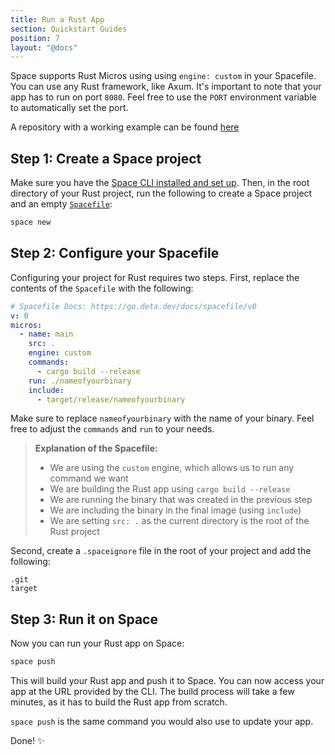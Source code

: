 ```yaml
---
title: Run a Rust App
section: Quickstart Guides
position: 7
layout: "@docs"
---
```


Space supports Rust Micros using using `engine: custom` in your Spacefile. You can use any Rust framework, like Axum. It's important to note that your app has to run on port `8080`. Feel free to use the `PORT` environment variable to automatically set the port.

A repository with a working example can be found [here](https://github.com/abdelhai/rusti)

## Step 1: Create a Space project
Make sure you have the [Space CLI installed and set up](/docs/en/basics/cli). Then, in the root directory of your Rust project, run the following to create a Space project and an empty [`Spacefile`](/docs/en/reference/spacefile):

```sh
space new
```

## Step 2: Configure your Spacefile

Configuring your project for Rust requires two steps. First, replace the contents of the `Spacefile` with the following:

```yaml
# Spacefile Docs: https://go.deta.dev/docs/spacefile/v0
v: 0
micros:
  - name: main
    src: .
    engine: custom
    commands:
      - cargo build --release
    run: ./nameofyourbinary
    include:
      - target/release/nameofyourbinary
```

Make sure to replace `nameofyourbinary` with the name of your binary. Feel free to adjust the `commands` and `run` to your needs.

> __Explanation of the Spacefile:__
> - We are using the `custom` engine, which allows us to run any command we want
> - We are building the Rust app using `cargo build --release`
> - We are running the binary that was created in the previous step
> - We are including the binary in the final image (using `include`)
> - We are setting `src: .` as the current directory is the root of the Rust project



Second,  create a `.spaceignore` file in the root of your project and add the following:

```
.git
target
```

## Step 3: Run it on Space

Now you can run your Rust app on Space:

```sh
space push
```

This will build your Rust app and push it to Space. You can now access your app at the URL provided by the CLI.
The build process will take a few minutes, as it has to build the Rust app from scratch.

`space push` is the same command you would also use to update your app.

Done! ✨